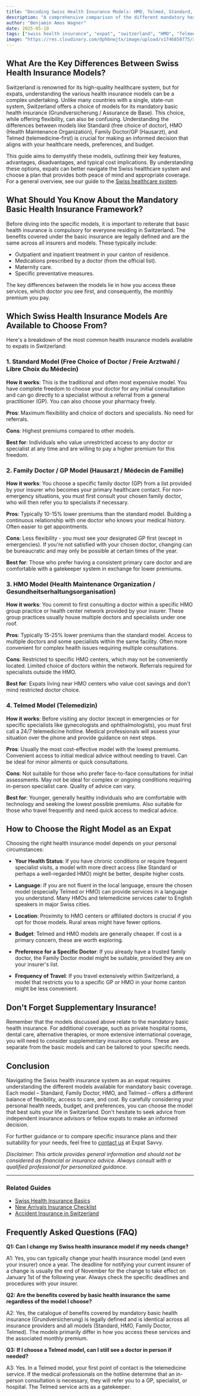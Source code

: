 ```yaml
---
title: "Decoding Swiss Health Insurance Models: HMO, Telmed, Standard, & More – What's Best for Expats?"
description: "A comprehensive comparison of the different mandatory health insurance models available in Switzerland (Standard, HMO, Family Doctor, Telmed), explaining how each works, their pros and cons, cost implications, and providing guidance for expats on choosing the model that best suits their healthcare preferences, language abilities, and budget."
author: "Benjamin Amos Wagner"
date: 2025-05-10
tags: ["swiss health insurance", "expat", "switzerland", "HMO", "Telmed", "Standard", "insurance models", "healthcare guide", "basic health insurance", "choose insurance"]
image: "https://res.cloudinary.com/dphbnwjtx/image/upload/v1746850775/a-raw-hand-drawn-sketch-of-a-decision-tr_6nFEntvvSVCuzXgDkrhweQ_qblZRc6wSP-HDClBIqJ8sQ_miepvt.webp"
---
```


## What Are the Key Differences Between Swiss Health Insurance Models?

Switzerland is renowned for its high-quality healthcare system, but for expats, understanding the various health insurance models can be a complex undertaking. Unlike many countries with a single, state-run system, Switzerland offers a choice of models for its mandatory basic health insurance (Grundversicherung / Assurance de Base). This choice, while offering flexibility, can also be confusing. Understanding the differences between models like Standard (free choice of doctor), HMO (Health Maintenance Organization), Family Doctor/GP (Hausarzt), and Telmed (telemedicine-first) is crucial for making an informed decision that aligns with your healthcare needs, preferences, and budget.

This guide aims to demystify these models, outlining their key features, advantages, disadvantages, and typical cost implications. By understanding these options, expats can better navigate the Swiss healthcare system and choose a plan that provides both peace of mind and appropriate coverage. For a general overview, see our guide to the [Swiss healthcare system](/health-insurance).

## What Should You Know About the Mandatory Basic Health Insurance Framework?

Before diving into the specific models, it is important to reiterate that basic health insurance is compulsory for everyone residing in Switzerland. The benefits covered under the basic insurance are legally defined and are the same across all insurers and models. These typically include:

- Outpatient and inpatient treatment in your canton of residence.
- Medications prescribed by a doctor (from the official list).
- Maternity care.
- Specific preventative measures.

The key differences between the models lie in how you access these services, which doctor you see first, and consequently, the monthly premium you pay.

## Which Swiss Health Insurance Models Are Available to Choose From?

Here's a breakdown of the most common health insurance models available to expats in Switzerland:

### 1. Standard Model (Free Choice of Doctor / Freie Arztwahl / Libre Choix du Médecin)

**How it works**: This is the traditional and often most expensive model. You have complete freedom to choose your doctor for any initial consultation and can go directly to a specialist without a referral from a general practitioner (GP). You can also choose your pharmacy freely.

**Pros**: Maximum flexibility and choice of doctors and specialists. No need for referrals.

**Cons**: Highest premiums compared to other models.

**Best for**: Individuals who value unrestricted access to any doctor or specialist at any time and are willing to pay a higher premium for this freedom.

### 2. Family Doctor / GP Model (Hausarzt / Médecin de Famille)

**How it works**: You choose a specific family doctor (GP) from a list provided by your insurer who becomes your primary healthcare contact. For non-emergency situations, you must first consult your chosen family doctor, who will then refer you to specialists if necessary.

**Pros**: Typically 10-15% lower premiums than the standard model. Building a continuous relationship with one doctor who knows your medical history. Often easier to get appointments.

**Cons**: Less flexibility - you must see your designated GP first (except in emergencies). If you're not satisfied with your chosen doctor, changing can be bureaucratic and may only be possible at certain times of the year.

**Best for**: Those who prefer having a consistent primary care doctor and are comfortable with a gatekeeper system in exchange for lower premiums.

### 3. HMO Model (Health Maintenance Organization / Gesundheitserhaltungsorganisation)

**How it works**: You commit to first consulting a doctor within a specific HMO group practice or health center network provided by your insurer. These group practices usually house multiple doctors and specialists under one roof.

**Pros**: Typically 15-25% lower premiums than the standard model. Access to multiple doctors and some specialists within the same facility. Often more convenient for complex health issues requiring multiple consultations.

**Cons**: Restricted to specific HMO centers, which may not be conveniently located. Limited choice of doctors within the network. Referrals required for specialists outside the HMO.

**Best for**: Expats living near HMO centers who value cost savings and don't mind restricted doctor choice.

### 4. Telmed Model (Telemedizin)

**How it works**: Before visiting any doctor (except in emergencies or for specific specialists like gynecologists and ophthalmologists), you must first call a 24/7 telemedicine hotline. Medical professionals will assess your situation over the phone and provide guidance on next steps.

**Pros**: Usually the most cost-effective model with the lowest premiums. Convenient access to initial medical advice without needing to travel. Can be ideal for minor ailments or quick consultations.

**Cons**: Not suitable for those who prefer face-to-face consultations for initial assessments. May not be ideal for complex or ongoing conditions requiring in-person specialist care. Quality of advice can vary.

**Best for**: Younger, generally healthy individuals who are comfortable with technology and seeking the lowest possible premiums. Also suitable for those who travel frequently and need quick access to medical advice.

## How to Choose the Right Model as an Expat

Choosing the right health insurance model depends on your personal circumstances:

- **Your Health Status**: If you have chronic conditions or require frequent specialist visits, a model with more direct access (like Standard or perhaps a well-regarded HMO) might be better, despite higher costs.

- **Language**: If you are not fluent in the local language, ensure the chosen model (especially Telmed or HMO) can provide services in a language you understand. Many HMOs and telemedicine services cater to English speakers in major Swiss cities.

- **Location**: Proximity to HMO centers or affiliated doctors is crucial if you opt for those models. Rural areas might have fewer options.

- **Budget**: Telmed and HMO models are generally cheaper. If cost is a primary concern, these are worth exploring.

- **Preference for a Specific Doctor**: If you already have a trusted family doctor, the Family Doctor model might be suitable, provided they are on your insurer's list.

- **Frequency of Travel**: If you travel extensively within Switzerland, a model that restricts you to a specific GP or HMO in your home canton might be less convenient.

## Don't Forget Supplementary Insurance!

Remember that the models discussed above relate to the mandatory basic health insurance. For additional coverage, such as private hospital rooms, dental care, alternative therapies, or more extensive international coverage, you will need to consider supplementary insurance options. These are separate from the basic models and can be tailored to your specific needs.

## Conclusion

Navigating the Swiss health insurance system as an expat requires understanding the different models available for mandatory basic coverage. Each model – Standard, Family Doctor, HMO, and Telmed – offers a different balance of flexibility, access to care, and cost. By carefully considering your personal health needs, budget, and preferences, you can choose the model that best suits your life in Switzerland. Don't hesitate to seek advice from independent insurance advisors or fellow expats to make an informed decision.

For further guidance or to compare specific insurance plans and their suitability for your needs, feel free to [contact us](/contact) at Expat Savvy.

*Disclaimer: This article provides general information and should not be considered as financial or insurance advice. Always consult with a qualified professional for personalized guidance.*

---

### Related Guides

- [Swiss Health Insurance Basics](/health-insurance)
- [New Arrivals Insurance Checklist](/insurance-guides/new-arrivals-checklist)
- [Accident Insurance in Switzerland](/blog/accident-insurance-switzerland-uvg-laa)

## Frequently Asked Questions (FAQ)

**Q1: Can I change my Swiss health insurance model if my needs change?**

A1: Yes, you can typically change your health insurance model (and even your insurer) once a year. The deadline for notifying your current insurer of a change is usually the end of November for the change to take effect on January 1st of the following year. Always check the specific deadlines and procedures with your insurer.

**Q2: Are the benefits covered by basic health insurance the same regardless of the model I choose?**

A2: Yes, the catalogue of benefits covered by mandatory basic health insurance (Grundversicherung) is legally defined and is identical across all insurance providers and all models (Standard, HMO, Family Doctor, Telmed). The models primarily differ in how you access these services and the associated monthly premium.

**Q3: If I choose a Telmed model, can I still see a doctor in person if needed?**

A3: Yes. In a Telmed model, your first point of contact is the telemedicine service. If the medical professionals on the hotline determine that an in-person consultation is necessary, they will refer you to a GP, specialist, or hospital. The Telmed service acts as a gatekeeper. 